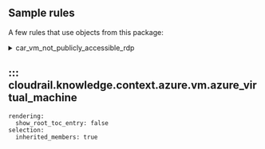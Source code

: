 ## Sample rules
A few rules that use objects from this package:

<details>
<summary>car_vm_not_publicly_accessible_rdp</summary>

```python
--8<--
cloudrail/knowledge/rules/azure/context_aware/virtual_machine_not_publicly_accessible_rule.py
--8<--
```
</details>

## ::: cloudrail.knowledge.context.azure.vm.azure_virtual_machine
    rendering:
      show_root_toc_entry: false
    selection:
      inherited_members: true
